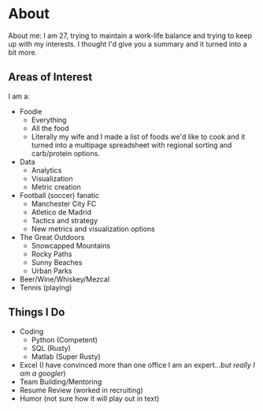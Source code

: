 # About

About me: I am 27, trying to maintain a work-life balance and trying to keep up with my interests. I thought I'd give you a summary and it turned into a bit more.

## Areas of Interest
I am a:
- Foodie
  - Everything
  - All the food
  - Literally my wife and I made a list of foods we'd like to cook and it turned into a multipage spreadsheet with regional sorting and carb/protein options.
- Data
  - Analytics
  - Visualization
  - Metric creation
- Football (soccer) fanatic
  - Manchester City FC
  - Atletico de Madrid
  - Tactics and strategy
  - New metrics and visualization options
- The Great Outdoors
  - Snowcapped Mountains
  - Rocky Paths
  - Sunny Beaches
  - Urban Parks
- Beer/Wine/Whiskey/Mezcal
- Tennis (playing)
  
## Things I Do
- Coding
  - Python (Competent)
  - SQL (Rusty)
  - Matlab (Super Rusty)
- Excel (I have convinced more than one office I am an expert..._but really I am a googler_)
- Team Building/Mentoring
- Resume Review (worked in recruiting)
- Humor (not sure how it will play out in text)
